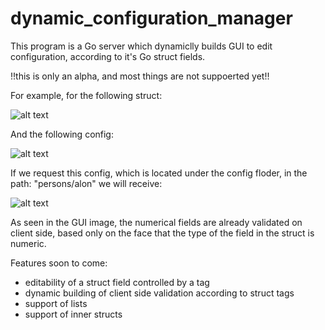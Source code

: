 # dynamic_configuration_manager

This program is a Go server which dynamiclly builds GUI to edit configuration,
according to it's Go struct fields. 

!!this is only an alpha, and most things are not suppoerted yet!!

For example, for the following struct:

![alt text](https://image.ibb.co/nsRPPo/struct.png)

And the following config: 

![alt text](https://image.ibb.co/k1WG4o/config.png)

If we request this config, which is located under the config floder, in the path: "persons/alon" we will receive: 

![alt text](https://image.ibb.co/k34sc8/ui.png)

As seen in the GUI image, the numerical fields are already validated on client side, based only on the 
face that the type of the field in the struct is numeric.

Features soon to come: 
* editability of a struct field controlled by a tag 
* dynamic building of client side validation according to struct tags
* support of lists 
* support of inner structs
